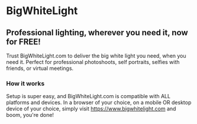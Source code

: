 # BigWhiteLight

## Professional lighting, wherever you need it, now for FREE! 

Trust BigWhiteLight.com to deliver the big white light you need, when you need it. Perfect for professional photoshoots, self portraits, selfies with friends, or virtual meetings.  

### How it works
Setup is super easy, and BigWhiteLight.com is compatible with ALL platforms and devices. In a browser of your choice, on a mobile OR desktop device of your choice, simply visit https://www.bigwhitelight.com and boom, you're done!
